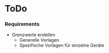 # ToDo

### Requirements

- Grenzwerte erstellen
  - Generelle Vorlagen
  - Spezifische Vorlagen für einzelne Geräte
